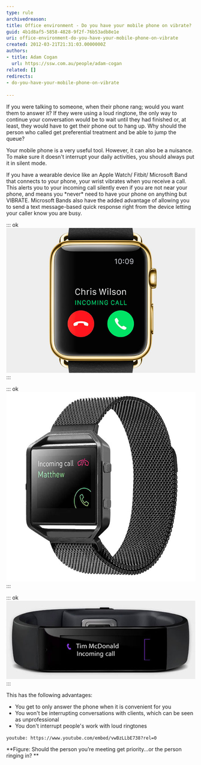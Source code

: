 ```yaml
---
type: rule
archivedreason: 
title: Office environment - Do you have your mobile phone on vibrate?
guid: 4b1d8af5-5858-4828-9f2f-76b53adb8e1e
uri: office-environment-do-you-have-your-mobile-phone-on-vibrate
created: 2012-03-21T21:31:03.0000000Z
authors:
- title: Adam Cogan
  url: https://ssw.com.au/people/adam-cogan
related: []
redirects:
- do-you-have-your-mobile-phone-on-vibrate

---
```


If you were talking to someone, when their phone rang; would you want them to answer it? If they were using a loud ringtone, the only way to continue your conversation would be to wait until they had finished or, at least, they would have to get their phone out to hang up. Why should the person who called get preferential treatment and be able to jump the queue? 



Your mobile phone is a very useful tool. However, it can also be a nuisance. To make sure it doesn't interrupt your daily activities, you should always put it in silent mode.


If you have a wearable device like an Apple Watch/ Fitbit/ Microsoft Band that connects to your phone, your wrist vibrates when you receive a call. This alerts you to your incoming call silently even if you are not near your phone, and means you \*never\* need to have your phone on anything but VIBRATE. Microsoft Bands also have the added advantage of allowing you to send a text message-based quick response right from the device letting your caller know you are busy. 


<!--endintro-->


::: ok  
![Figure: With an Apple Watch, you can keep your phone on vibrate 100% of the time and never have to worry about missing a call](apple-iwatch-incoming-call.jpg)  
:::


::: ok  
![Figure: With a Fitbit, you can keep your phone on vibrate 100% of the time and never have to worry about missing a call](fitbit-band-incoming-call.jpg)  
:::


::: ok  
![Figure: With a Microsoft Band, you can keep your phone on vibrate 100% of the time and never have to worry about missing a call](microsoft-band-incoming-call.jpg)  
:::

This has the following advantages:

* You get to only answer the phone when it is convenient for you
* You won't be interrupting conversations with clients, which can be seen as unprofessional
* You don't interrupt people's work with loud ringtones




`youtube: https://www.youtube.com/embed/vwBzLLbE738?rel=0`
 



 **Figure: Should the person you’re meeting get priority...or the person ringing in?
**
